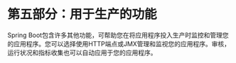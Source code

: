 # 第五部分：用于生产的功能

Spring Boot包含许多其他功能，可帮助您在将应用程序投入生产时监控和管理您的应用程序。您可以选择使用HTTP端点或JMX管理和监视您的应用程序。审核，运行状况和指标收集也可以自动应用于您的应用程序。